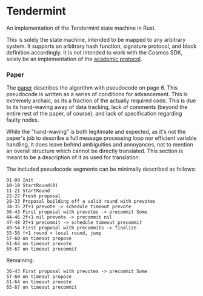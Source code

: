 # Tendermint

An implementation of the Tendermint state machine in Rust.

This is solely the state machine, intended to be mapped to any arbitrary system.
It supports an arbitrary hash function, signature protocol, and block
definition accordingly. It is not intended to work with the Cosmos SDK, solely
be an implementation of the
[academic protocol](https://arxiv.org/pdf/1807.04938.pdf).

### Paper

The [paper](https://arxiv.org/abs/1807.04938) describes the algorithm with
pseudocode on page 6. This pseudocode is written as a series of conditions for
advancement. This is extremely archaic, as its a fraction of the actually
required code. This is due to its hand-waving away of data tracking, lack of
comments (beyond the entire rest of the paper, of course), and lack of
specification regarding faulty nodes.

While the "hand-waving" is both legitimate and expected, as it's not the paper's
job to describe a full message processing loop nor efficient variable handling,
it does leave behind ambiguities and annoyances, not to mention an overall
structure which cannot be directly translated. This section is meant to be a
description of it as used for translation.

The included pseudocode segments can be minimally described as follows:

```
01-09 Init
10-10 StartRound(0)
11-21 StartRound
22-27 Fresh proposal
28-33 Proposal building off a valid round with prevotes
34-35 2f+1 prevote -> schedule timeout prevote
36-43 First proposal with prevotes -> precommit Some
44-46 2f+1 nil prevote -> precommit nil
47-48 2f+1 precommit -> schedule timeout precommit
49-54 First proposal with precommits -> finalize
55-56 f+1 round > local round, jump
57-60 on timeout propose
61-64 on timeout prevote
65-67 on timeout precommit
```

Remaining:

```
36-43 First proposal with prevotes -> precommit Some
57-60 on timeout propose
61-64 on timeout prevote
65-67 on timeout precommit
```
